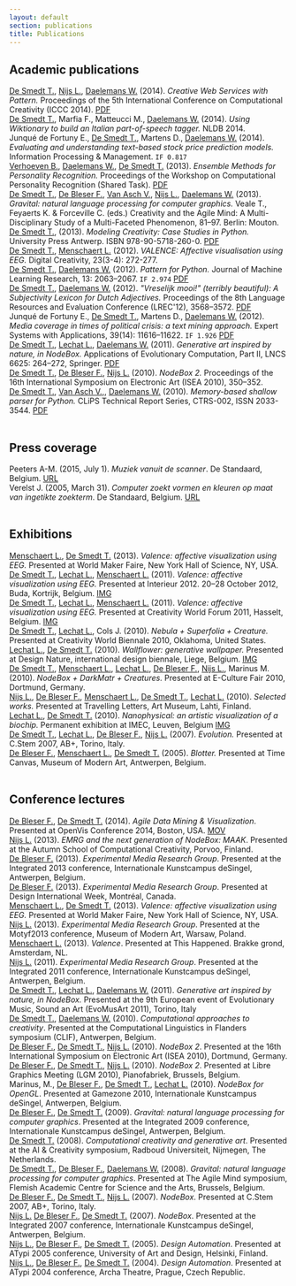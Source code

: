 ```yaml
---
layout: default
section: publications
title: Publications
---
```

<h2>Academic publications</h2>
<!-- Peer-reviewed journal papers, conference proceedings, book chapters, technical reports, PhD theses. -->
<!-- =================================================================================================== -->

<div class="publication box">
	<a href="../people/tom-de-smedt.html" class="author">De Smedt T.</a>, 
	<a href="../people/lucas-nijs.html" class="author">Nijs L.</a>, 
	<a href="http://www.clips.ua.ac.be/people/walter-daelemans" class="author">Daelemans W.</a> 
	(2014). 
	<cite>Creative Web Services with Pattern.</cite> 
	Proceedings of the 5th International Conference on Computational Creativity (ICCC 2014).
	<a href="http://computationalcreativity.net/iccc2014/wp-content/uploads/2014/06//13.5_DeSmedt.pdf" class="attachment">PDF</a>
</div>

<div class="publication box">
	<a href="../people/tom-de-smedt.html" class="author">De Smedt T.</a>, 
	Marfia F.,
	Matteucci M.,
	<a href="http://www.clips.ua.ac.be/people/walter-daelemans" class="author">Daelemans W.</a> 
	(2014). 
	<cite>Using Wiktionary to build an Italian part-of-speech tagger.</cite> 
	NLDB 2014.
</div>

<div class="publication box">
	Junqu&eacute; de Fortuny E.,
	<a href="../people/tom-de-smedt.html" class="author">De Smedt T.</a>, 
	Martens D., 
	<a href="http://www.clips.ua.ac.be/people/walter-daelemans" class="author">Daelemans W.</a> 
	(2014). 
	<cite>Evaluating and understanding text-based stock price prediction models.</cite> 
	Information Processing &amp; Management.
	<code>IF 0.817</code>
</div>

<div class="publication box">
	<a href="http://www.clips.ua.ac.be/people/ben-verhoeven" class="author">Verhoeven B.</a>, 
	<a href="http://www.clips.ua.ac.be/people/walter-daelemans" class="author">Daelemans W.</a>, 
	<a href="../people/tom-de-smedt.html" class="author">De Smedt T.</a> 
	(2013). 
	<cite>Ensemble Methods for Personality Recognition.</cite> 
	Proceedings of the Workshop on Computational Personality Recognition (Shared Task).
	<a href="http://www.clips.ua.ac.be/sites/default/files/verhoevenetal2013.pdf" class="attachment">PDF</a>
</div>

<div class="publication box">
	<a href="../people/tom-de-smedt.html" class="author">De Smedt T.</a>, 
	<a href="../people/frederik-de-bleser.html" class="author">De Bleser F.</a>, 
	<a href="http://www.clips.ua.ac.be/people/vincent-van-asch" class="author">Van Asch V.</a>, 
	<a href="../people/lucas-nijs.html" class="author">Nijs L.</a>, 
	<a href="http://www.clips.ua.ac.be/people/walter-daelemans" class="author">Daelemans W.</a> 
	(2013). 
	<cite>Gravital: natural language processing for computer graphics.</cite> 
	Veale T., Feyaerts K. &amp; Forceville C. (eds.) Creativity and the Agile Mind: A Multi-Disciplinary Study of a Multi-Faceted Phenomenon, 81–97. 
	Berlin: Mouton.
</div>

<div class="publication box">
	<a href="../people/tom-de-smedt.html" class="author">De Smedt T.</a>, 
	(2013). 
	<cite>Modeling Creativity: Case Studies in Python.</cite> 
	University Press Antwerp. ISBN 978-90-5718-260-0.
	<a href="http://www.clips.ua.ac.be/sites/default/files/modeling-creativity.pdf" class="attachment">PDF</a>
</div>

<div class="publication box">
	<a href="../people/tom-de-smedt.html" class="author">De Smedt T.</a>, 
	<a href="../people/lieven-menschaert.html" class="author">Menschaert L.</a> 
	(2012). 
	<cite>VALENCE: Affective visualisation using EEG.</cite> 
	Digital Creativity, 23(3-4): 272-277.
</div>

<div class="publication box">
	<a href="../people/tom-de-smedt.html" class="author">De Smedt T.</a>, 
	<a href="http://www.clips.ua.ac.be/people/walter-daelemans" class="author">Daelemans W.</a> 
	(2012). 
	<cite>Pattern for Python.</cite> 
	Journal of Machine Learning Research, 13: 2063–2067.
	<code>IF 2.974</code>
	<a href="http://jmlr.csail.mit.edu/papers/volume13/desmedt12a/desmedt12a.pdf" class="attachment">PDF</a>
</div>

<div class="publication box">
	<a href="../people/tom-de-smedt.html" class="author">De Smedt T.</a>, 
	<a href="http://www.clips.ua.ac.be/people/walter-daelemans" class="author">Daelemans W.</a> 
	(2012). 
	<cite>"Vreselijk mooi!" (terribly beautiful): A Subjectivity Lexicon for Dutch Adjectives.</cite> 
	Proceedings of the 8th Language Resources and Evaluation Conference (LREC'12), 3568–3572.
	<a href="http://www.clips.ua.ac.be/sites/default/files/desmedt-subjectivity.pdf" class="attachment">PDF</a>
</div>

<div class="publication box">
	Junqu&eacute; de Fortuny E.,
	<a href="../people/tom-de-smedt.html" class="author">De Smedt T.</a>, 
	Martens D., 
	<a href="http://www.clips.ua.ac.be/people/walter-daelemans" class="author">Daelemans W.</a> 
	(2012). 
	<cite>Media coverage in times of political crisis: a text mining approach.</cite> 
	Expert Systems with Applications, 39(14): 11616–11622. 
	<code>IF 1.926</code>
	<a href="http://www.clips.ua.ac.be/sites/default/files/coverage.pdf" class="attachment">PDF</a>
</div>

<div class="publication box">
	<a href="../people/tom-de-smedt.html" class="author">De Smedt T.</a>, 
	<a href="http://ludivinelechat.be" class="author">Lechat L.</a>, 
	<a href="http://www.clips.ua.ac.be/people/walter-daelemans" class="author">Daelemans W.</a> 
	(2011). 
	<cite>Generative art inspired by nature, in NodeBox.</cite> 
	Applications of Evolutionary Computation, Part II, LNCS 6625: 264–272, Springer. 
	<a href="http://www.clips.ua.ac.be/sites/default/files/desmedt-generative-art.pdf" class="attachment">PDF</a>
</div>

<div class="publication box">
	<a href="../people/tom-de-smedt.html" class="author">De Smedt T.</a>, 
	<a href="../people/frederik-de-bleser.html" class="author">De Bleser F.</a>, 
	<a href="../people/lucas-nijs.html" class="author">Nijs L.</a> 
	(2010). 
	<cite>NodeBox 2.</cite> 
	Proceedings of the 16th International Symposium on Electronic Art (ISEA 2010), 350–352.
</div>

<div class="publication box">
	<a href="../people/tom-de-smedt.html" class="author">De Smedt T.</a>, 
	<a href="http://www.clips.ua.ac.be/people/vincent-van-asch" class="author">Van Asch V.,</a>, 
	<a href="http://www.clips.ua.ac.be/people/walter-daelemans" class="author">Daelemans W.</a> 
	(2010). 
	<cite>Memory-based shallow parser for Python.</cite> CLiPS Technical Report Series, CTRS-002, ISSN 2033-3544. 
	<a href="http://www.clips.ua.ac.be/sites/default/files/ctrs-002.pdf" class="attachment">PDF</a>
</div>

<br>
<h2>Press coverage</h2>
<!-- Newspaper articles about EMRG and citing EMRG or EMRG members. -->
<!-- =================================================================================================== -->
<div class="publication press box">
	Peeters A-M. 
	(2015, July 1). 
	<cite>Muziek vanuit de scanner</cite>. 
	De Standaard, Belgium. 
	<a href="http://www.standaard.be/cnt/dmf20150630_01756436" class="attachment">URL</a>
</div>
<div class="publication press box">
	Verelst J. 
	(2005, March 31). 
	<cite>Computer zoekt vormen en kleuren op maat van ingetikte zoekterm</cite>. 
	De Standaard, Belgium. 
	<a href="http://destandaard.be/artikel/detail.aspx?artikelid=GR9DNGVE&amp;word=nodebox" class="attachment">URL</a>
</div>

<br>
<h2>Exhibitions</h2>
<!-- Solo exhibitions or international group exhibitions. -->
<!-- =================================================================================================== -->

<div class="publication exhibition box">
	<a href="../people/lieven-menschaert.html" class="author">Menschaert L.</a>, 
	<a href="../people/tom-de-smedt.html" class="author">De Smedt T.</a> 
	(2013). 
	<cite>Valence: affective visualization using EEG.</cite> 
	Presented at World Maker Faire, New York Hall of Science, NY, USA. 
</div>

<div class="publication exhibition box">
	<a href="../people/tom-de-smedt.html" class="author">De Smedt T.</a>, 
	<a href="http://ludivinelechat.be" class="author">Lechat L.</a>, 
	<a href="../people/lieven-menschaert.html" class="author">Menschaert L.</a> 
	(2011). 
	<cite>Valence: affective visualization using EEG.</cite> 
	Presented at Interieur 2012. 20–28 October 2012, Buda, Kortrijk, Belgium. 
	<a href="http://organisms.be/index.php/valence" class="attachment">IMG</a>
</div>

<div class="publication exhibition box">
	<a href="../people/tom-de-smedt.html" class="author">De Smedt T.</a>, 
	<a href="http://ludivinelechat.be" class="author">Lechat L.</a>, 
	<a href="../people/lieven-menschaert.html" class="author">Menschaert L.</a> 
	(2011). 
	<cite>Valence: affective visualization using EEG.</cite> 
	Presented at Creativity World Forum 2011, Hasselt, Belgium. 
	<a href="http://organisms.be/index.php/valence" class="attachment">IMG</a>
</div>

<div class="publication exhibition box">
	<a href="../people/tom-de-smedt.html" class="author">De Smedt T.</a>, 
	<a href="http://ludivinelechat.be" class="author">Lechat L.</a>, 
	Cols J. 
	(2010). 
	<cite>Nebula + Superfolia + Creature.</cite> 
	Presented at Creativity World Biennale 2010, Oklahoma, United States.
</div>

<div class="publication exhibition box">
	<a href="http://ludivinelechat.be" class="author">Lechat L.</a>, 
	<a href="../people/tom-de-smedt.html" class="author">De Smedt T.</a> 
	(2010). 
	<cite>Wallflower: generative wallpaper.</cite> 
	Presented at Design Nature, international design biennale, Liege, Belgium. 
	<a href="http://organisms.be/index.php/wallflower" class="attachment">IMG</a>
</div>

<div class="publication exhibition box">
	<a href="../people/tom-de-smedt.html" class="author">De Smedt T.</a>, 
	<a href="../people/lieven-menschaert.html" class="author">Menschaert L.</a>, 
	<a href="http://ludivinelechat.be" class="author">Lechat L.</a>, 
	<a href="../people/frederik-de-bleser.html" class="author">De Bleser F.</a>, 
	<a href="../people/lucas-nijs.html" class="author">Nijs L.</a>, 
	Marinus M. 
	(2010). 
	<cite>NodeBox + DarkMatr + Creatures.</cite> 
	Presented at E-Culture Fair 2010, Dortmund, Germany. 
</div>

<div class="publication exhibition box">
	<a href="../people/lucas-nijs.html" class="author">Nijs L.</a>, 
	<a href="../people/frederik-de-bleser.html" class="author">De Bleser F.</a>, 
	<a href="../people/lieven-menschaert.html" class="author">Menschaert L.</a>, 
	<a href="../people/tom-de-smedt.html" class="author">De Smedt T.</a>, 
	<a href="http://ludivinelechat.be" class="author">Lechat L.</a> 
	(2010). 
	<cite>Selected works.</cite> 
	Presented at Travelling Letters, Art Museum, Lahti, Finland.
</div>

<div class="publication exhibition box">
	<a href="http://ludivinelechat.be" class="author">Lechat L.</a>, 
	<a href="../people/tom-de-smedt.html" class="author">De Smedt T.</a> 
	(2010). 
	<cite>Nanophysical: an artistic visualization of a biochip.</cite> 
	Permanent exhibition at IMEC, Leuven, Belgium 
	<a href="http://organisms.be/index.php/nanophysical" class="attachment">IMG</a>
</div>

<div class="publication exhibition box">
	<a href="../people/tom-de-smedt.html" class="author">De Smedt T.</a>, 
	<a href="http://ludivinelechat.be" class="author">Lechat L.</a>, 
	<a href="../people/frederik-de-bleser.html" class="author">De Bleser F.</a>, 
	<a href="../people/lucas-nijs.html" class="author">Nijs L.</a> 
	(2007). 
	<cite>Evolution.</cite> 
	Presented at C.Stem 2007, AB+, Torino, Italy.
</div>

<div class="publication exhibition box">
	<a href="../people/frederik-de-bleser.html" class="author">De Bleser F.</a>, 
	<a href="../people/lieven-menschaert.html" class="author">Menschaert L.</a>, 
	<a href="../people/tom-de-smedt.html" class="author">De Smedt T.</a> 
	(2005). 
	<cite>Blotter.</cite> 
	Presented at Time Canvas, Museum of Modern Art, Antwerpen, Belgium.
</div>

<br>
<h2>Conference lectures</h2>
<!-- Conference lectures and invited symposia talks. -->
<!-- =================================================================================================== -->

<div class="publication talk box">
	<a href="../people/frederik-de-bleser.html" class="author">De Bleser F.</a>, 
	<a href="../people/tom-de-smedt.html" class="author">De Smedt T.</a> 
	(2014).
	<cite>Agile Data Mining &amp; Visualization</cite>. 
	Presented at OpenVis Conference 2014, Boston, USA.
	<a href="https://www.youtube.com/watch?v=0oUP7uHAsNA" class="attachment">MOV</a>
</div>

<div class="publication talk box">
	<a href="../people/lucas-nijs.html" class="author">Nijs L.</a> 
	(2013). 
	<cite>EMRG and the next generation of NodeBox: MAAK</cite>. 
	Presented at the Autumn School of Computational Creativity, Porvoo, Finland.
</div>

<div class="publication talk box">
	<a href="../people/frederik-de-bleser.html" class="author">De Bleser F.</a> 
	(2013). 
	<cite>Experimental Media Research Group</cite>. 
	Presented at the Integrated 2013 conference, Internationale Kunstcampus deSingel, Antwerpen, Belgium.
</div>

<div class="publication talk box">
	<a href="../people/frederik-de-bleser.html" class="author">De Bleser F.</a> 
	(2013). 
	<cite>Experimental Media Research Group</cite>. 
	Presented at Design International Week, Montréal, Canada.
</div>

<div class="publication talk box">
	<a href="../people/lieven-menschaert.html" class="author">Menschaert L.</a>, 
	<a href="../people/tom-de-smedt.html" class="author">De Smedt T.</a> 
	(2013). 
	<cite>Valence: affective visualization using EEG.</cite> 
	Presented at World Maker Faire, New York Hall of Science, NY, USA.
</div>

<div class="publication talk box">
	<a href="../people/lucas-nijs.html" class="author">Nijs L.</a> 
	(2013). 
	<cite>Experimental Media Research Group</cite>. 
	Presented at the Motyf2013 conference, Museum of Modern Art, Warsaw, Poland.
</div>

<div class="publication talk box">
	<a href="../people/lieven-menschaert.html" class="author">Menschaert L.</a> (2013). 
	<cite>Valence</cite>. 
	Presented at This Happened. Brakke grond, Amsterdam, NL.
</div>

<div class="publication talk box">
	<a href="../people/lucas-nijs.html" class="author">Nijs L.</a> (2011). 
	<cite>Experimental Media Research Group</cite>. 
	Presented at the Integrated 2011 conference, Internationale Kunstcampus deSingel, Antwerpen, Belgium.
</div>

<div class="publication talk box">
	<a href="../people/tom-de-smedt.html" class="author">De Smedt T.</a>, 
	<a href="http://ludivinelechat.be" class="author">Lechat L.</a>, 
	<a href="http://www.clips.ua.ac.be/people/walter-daelemans" class="author">Daelemans W.</a> 
	(2011).  
	<cite>Generative art inspired by nature, in NodeBox.</cite> 
	Presented at the 9th European event of Evolutionary Music, Sound an Art (EvoMusArt 2011), Torino, Italy
</div>

<div class="publication talk box">
	<a href="../people/tom-de-smedt.html" class="author">De Smedt T.</a>, 
	<a href="http://www.clips.ua.ac.be/people/walter-daelemans" class="author">Daelemans W.</a> 
	(2010). 
	<cite>Computational approaches to creativity</cite>. 
	Presented at the Computational Linguistics in Flanders symposium (CLIF), Antwerpen, Belgium.
</div>

<div class="publication talk box">
	<a href="../people/frederik-de-bleser.html" class="author">De Bleser F.</a>, 
	<a href="../people/tom-de-smedt.html" class="author">De Smedt T.</a>, 
	<a href="../people/lucas-nijs.html" class="author">Nijs L.</a> 
	(2010). 
	<cite>NodeBox 2</cite>. 
	Presented at the 16th International Symposium on Electronic Art (ISEA 2010), Dortmund, Germany.
</div>

<div class="publication talk box">
	<a href="../people/frederik-de-bleser.html" class="author">De Bleser F.</a>, 
	<a href="../people/tom-de-smedt.html" class="author">De Smedt T.</a>, 
	<a href="../people/lucas-nijs.html" class="author">Nijs L.</a> 
	(2010). 
	<cite>NodeBox 2</cite>. 
	Presented at Libre Graphics Meeting (LGM 2010), Pianofabriek, Brussels, Belgium.
</div>

<div class="publication talk box">
	Marinus, M., 
	<a href="../people/frederik-de-bleser.html" class="author">De Bleser F.</a>, 
	<a href="../people/tom-de-smedt.html" class="author">De Smedt T.</a>, 
	<a href="http://ludivinelechat.be" class="author">Lechat L.</a> 
	(2010). 
	<cite>NodeBox for OpenGL</cite>. 
	Presented at Gamezone 2010, Internationale Kunstcampus deSingel, Antwerpen, Belgium.
</div>

<div class="publication talk box">
	<a href="../people/frederik-de-bleser.html" class="author">De Bleser F.</a>, 
	<a href="../people/tom-de-smedt.html" class="author">De Smedt T.</a> 
	(2009). 
	<cite>Gravital: natural language processing for computer graphics</cite>. 
	Presented at the Integrated 2009 conference, Internationale Kunstcampus deSingel, Antwerpen, Belgium.
</div>

<div class="publication talk box">
	<a href="../people/tom-de-smedt.html" class="author">De Smedt T.</a> 
	(2008). 
	<cite>Computational creativity and generative art</cite>. 
	Presented at the AI &amp; Creativity symposium, Radboud Universiteit, Nijmegen, The Netherlands.
</div>

<div class="publication talk box">
	<a href="../people/tom-de-smedt.html" class="author">De Smedt T.</a>, 
	<a href="../people/frederik-de-bleser.html" class="author">De Bleser F.</a>, 
	<a href="http://www.clips.ua.ac.be/people/walter-daelemans" class="author">Daelemans W.</a> 
	(2008). 
	<cite>Gravital: natural language processing for computer graphics</cite>. 
	Presented at The Agile Mind symposium, Flemish Academic Centre for Science and the Arts, Brussels, Belgium.
</div>

<div class="publication talk box">
	<a href="../people/frederik-de-bleser.html" class="author">De Bleser F.</a>,
	<a href="../people/tom-de-smedt.html" class="author">De Smedt T.</a>, 
	<a href="../people/lucas-nijs.html" class="author">Nijs L.</a> 
	(2007). 
	<cite>NodeBox</cite>. 
	Presented at C.Stem 2007, AB+, Torino, Italy.
</div>

<div class="publication talk box">
	<a href="../people/lucas-nijs.html" class="author">Nijs L.</a>
	<a href="../people/frederik-de-bleser.html" class="author">De Bleser F.</a>,
	<a href="../people/tom-de-smedt.html" class="author">De Smedt T.</a> 
	(2007). 
	<cite>NodeBox</cite>. 
	Presented at the Integrated 2007 conference, Internationale Kunstcampus deSingel, Antwerpen, Belgium.
</div>

<div class="publication talk box">
	<a href="../people/lucas-nijs.html" class="author">Nijs L.</a>, 
	<a href="../people/frederik-de-bleser.html" class="author">De Bleser F.</a>,
	<a href="../people/tom-de-smedt.html" class="author">De Smedt T.</a> 
	(2005). 
	<cite>Design Automation</cite>. 
	Presented at ATypi 2005 conference, University of Art and Design, Helsinki, Finland.
</div>

<div class="publication talk box">
	<a href="../people/lucas-nijs.html" class="author">Nijs L.</a>, 
	<a href="../people/frederik-de-bleser.html" class="author">De Bleser F.</a>,
	<a href="../people/tom-de-smedt.html" class="author">De Smedt T.</a> 
	(2004). 
	<cite>Design Automation</cite>. 
	Presented at ATypi 2004 conference, Archa Theatre, Prague, Czech Republic.
</div>
